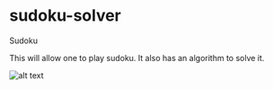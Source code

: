 # sudoku-solver
Sudoku

This will allow one to play sudoku.
It also has an algorithm to solve it.

![alt text](https://github.com/shubham134/sudoku/blob/master/sudoku-snapshot.PNG)
